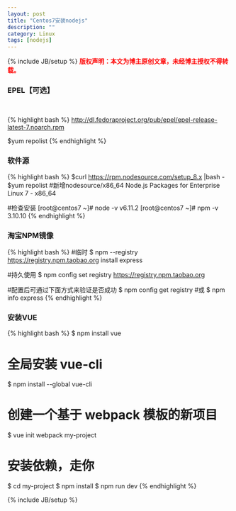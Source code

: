 ```yaml
---
layout: post
title: "Centos7安装nodejs"
description: ""
category: Linux 
tags: [nodejs]
---
```

{% include JB/setup %}
**<font color="red">版权声明：本文为博主原创文章，未经博主授权不得转载。</font>**

### EPEL【可选】
<br/>

{% highlight bash %}
http://dl.fedoraproject.org/pub/epel/epel-release-latest-7.noarch.rpm 

$yum repolist
{% endhighlight %}

### 软件源
{% highlight bash %}
$curl https://rpm.nodesource.com/setup_8.x |bash -
$yum repolist
#新增nodesource/x86_64    Node.js Packages for Enterprise Linux 7 - x86_64

#检查安装
[root@centos7 ~]# node -v
v6.11.2
[root@centos7 ~]# npm -v
3.10.10
{% endhighlight %}

### 淘宝NPM镜像 
{% highlight bash %}
#临时
$ npm --registry https://registry.npm.taobao.org install express

#持久使用
$ npm config set registry https://registry.npm.taobao.org

#配置后可通过下面方式来验证是否成功
$ npm config get registry
#或
$ npm info express
{% endhighlight %}

### 安装VUE
{% highlight bash %}
$ npm install vue

# 全局安装 vue-cli
$ npm install --global vue-cli
# 创建一个基于 webpack 模板的新项目
$ vue init webpack my-project
# 安装依赖，走你
$ cd my-project
$ npm install
$ npm run dev
{% endhighlight %}

{% include JB/setup %}


